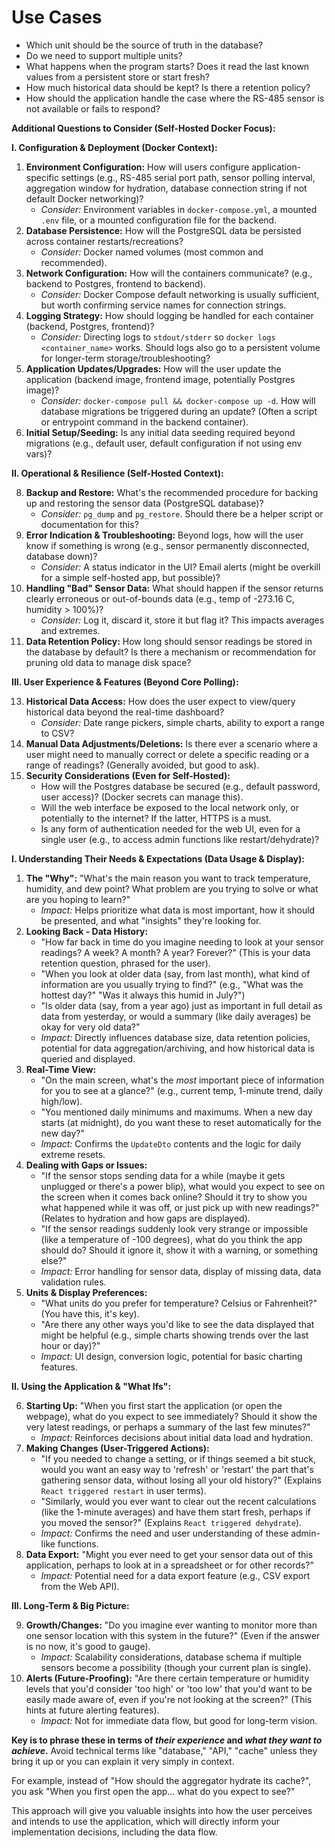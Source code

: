 # Use Cases

- Which unit should be the source of truth in the database?
- Do we need to support multiple units?
- What happens when the program starts? Does it read the last known values from a persistent store or start fresh?
- How much historical data should be kept? Is there a retention policy?
- How should the application handle the case where the RS-485 sensor is not available or fails to respond?


**Additional Questions to Consider (Self-Hosted Docker Focus):**

**I. Configuration & Deployment (Docker Context):**

1.  **Environment Configuration:** How will users configure application-specific settings (e.g., RS-485 serial port path, sensor polling interval, aggregation window for hydration, database connection string if not default Docker networking)?
    *   _Consider:_ Environment variables in `docker-compose.yml`, a mounted `.env` file, or a mounted configuration file for the backend.
2.  **Database Persistence:** How will the PostgreSQL data be persisted across container restarts/recreations?
    *   _Consider:_ Docker named volumes (most common and recommended).
3.  **Network Configuration:** How will the containers communicate? (e.g., backend to Postgres, frontend to backend).
    *   _Consider:_ Docker Compose default networking is usually sufficient, but worth confirming service names for connection strings.
4.  **Logging Strategy:** How should logging be handled for each container (backend, Postgres, frontend)?
    *   _Consider:_ Directing logs to `stdout/stderr` so `docker logs <container_name>` works. Should logs also go to a persistent volume for longer-term storage/troubleshooting?
5.  **Application Updates/Upgrades:** How will the user update the application (backend image, frontend image, potentially Postgres image)?
    *   _Consider:_ `docker-compose pull && docker-compose up -d`. How will database migrations be triggered during an update? (Often a script or entrypoint command in the backend container).
6.  **Initial Setup/Seeding:** Is any initial data seeding required beyond migrations (e.g., default user, default configuration if not using env vars)?

**II. Operational & Resilience (Self-Hosted Context):**

8.  **Backup and Restore:** What's the recommended procedure for backing up and restoring the sensor data (PostgreSQL database)?
    *   _Consider:_ `pg_dump` and `pg_restore`. Should there be a helper script or documentation for this?
9.  **Error Indication & Troubleshooting:** Beyond logs, how will the user know if something is wrong (e.g., sensor permanently disconnected, database down)?
    *   _Consider:_ A status indicator in the UI? Email alerts (might be overkill for a simple self-hosted app, but possible)?
10. **Handling "Bad" Sensor Data:** What should happen if the sensor returns clearly erroneous or out-of-bounds data (e.g., temp of -273.16 C, humidity > 100%)?
    *   _Consider:_ Log it, discard it, store it but flag it? This impacts averages and extremes.
12. **Data Retention Policy:** How long should sensor readings be stored in the database by default? Is there a mechanism or recommendation for pruning old data to manage disk space?

**III. User Experience & Features (Beyond Core Polling):**

13. **Historical Data Access:** How does the user expect to view/query historical data beyond the real-time dashboard?
    *   _Consider:_ Date range pickers, simple charts, ability to export a range to CSV?
14. **Manual Data Adjustments/Deletions:** Is there ever a scenario where a user might need to manually correct or delete a specific reading or a range of readings? (Generally avoided, but good to ask).
15. **Security Considerations (Even for Self-Hosted):**
    *   How will the Postgres database be secured (e.g., default password, user access)? (Docker secrets can manage this).
    *   Will the web interface be exposed to the local network only, or potentially to the internet? If the latter, HTTPS is a must.
    *   Is any form of authentication needed for the web UI, even for a single user (e.g., to access admin functions like restart/dehydrate)?

**I. Understanding Their Needs & Expectations (Data Usage & Display):**

1.  **The "Why":** "What's the main reason you want to track temperature, humidity, and dew point? What problem are you trying to solve or what are you hoping to learn?"
    *   _Impact:_ Helps prioritize what data is most important, how it should be presented, and what "insights" they're looking for.
2.  **Looking Back - Data History:**
    *   "How far back in time do you imagine needing to look at your sensor readings? A week? A month? A year? Forever?" (This is your data retention question, phrased for the user).
    *   "When you look at older data (say, from last month), what kind of information are you usually trying to find?" (e.g., "What was the hottest day?" "Was it always this humid in July?")
    *   "Is older data (say, from a year ago) just as important in full detail as data from yesterday, or would a summary (like daily averages) be okay for very old data?"
    *   _Impact:_ Directly influences database size, data retention policies, potential for data aggregation/archiving, and how historical data is queried and displayed.
3.  **Real-Time View:**
    *   "On the main screen, what's the *most* important piece of information for you to see at a glance?" (e.g., current temp, 1-minute trend, daily high/low).
    *   "You mentioned daily minimums and maximums. When a new day starts (at midnight), do you want these to reset automatically for the new day?"
    *   _Impact:_ Confirms the `UpdateDto` contents and the logic for daily extreme resets.
4.  **Dealing with Gaps or Issues:**
    *   "If the sensor stops sending data for a while (maybe it gets unplugged or there's a power blip), what would you expect to see on the screen when it comes back online? Should it try to show you what happened while it was off, or just pick up with new readings?" (Relates to hydration and how gaps are displayed).
    *   "If the sensor readings suddenly look very strange or impossible (like a temperature of -100 degrees), what do you think the app should do? Should it ignore it, show it with a warning, or something else?"
    *   _Impact:_ Error handling for sensor data, display of missing data, data validation rules.
5.  **Units & Display Preferences:**
    *   "What units do you prefer for temperature? Celsius or Fahrenheit?" (You have this, it's key).
    *   "Are there any other ways you'd like to see the data displayed that might be helpful (e.g., simple charts showing trends over the last hour or day)?"
    *   _Impact:_ UI design, conversion logic, potential for basic charting features.

**II. Using the Application & "What Ifs":**

6.  **Starting Up:** "When you first start the application (or open the webpage), what do you expect to see immediately? Should it show the very latest readings, or perhaps a summary of the last few minutes?"
    *   _Impact:_ Reinforces decisions about initial data load and hydration.
7.  **Making Changes (User-Triggered Actions):**
    *   "If you needed to change a setting, or if things seemed a bit stuck, would you want an easy way to 'refresh' or 'restart' the part that's gathering sensor data, without losing all your old history?" (Explains `React triggered restart` in user terms).
    *   "Similarly, would you ever want to clear out the recent calculations (like the 1-minute averages) and have them start fresh, perhaps if you moved the sensor?" (Explains `React triggered dehydrate`).
    *   _Impact:_ Confirms the need and user understanding of these admin-like functions.
8.  **Data Export:** "Might you ever need to get your sensor data out of this application, perhaps to look at in a spreadsheet or for other records?"
    *   _Impact:_ Potential need for a data export feature (e.g., CSV export from the Web API).

**III. Long-Term & Big Picture:**

9.  **Growth/Changes:** "Do you imagine ever wanting to monitor more than one sensor location with this system in the future?" (Even if the answer is no now, it's good to gauge).
    *   _Impact:_ Scalability considerations, database schema if multiple sensors become a possibility (though your current plan is single).
10. **Alerts (Future-Proofing):** "Are there certain temperature or humidity levels that you'd consider 'too high' or 'too low' that you'd want to be easily made aware of, even if you're not looking at the screen?" (This hints at future alerting features).
    *   _Impact:_ Not for immediate data flow, but good for long-term vision.

**Key is to phrase these in terms of *their experience* and *what they want to achieve*.** Avoid technical terms like "database," "API," "cache" unless they bring it up or you can explain it very simply in context.

For example, instead of "How should the aggregator hydrate its cache?", you ask "When you first open the app... what do you expect to see?"

This approach will give you valuable insights into how the user perceives and intends to use the application, which will directly inform your implementation decisions, including the data flow.